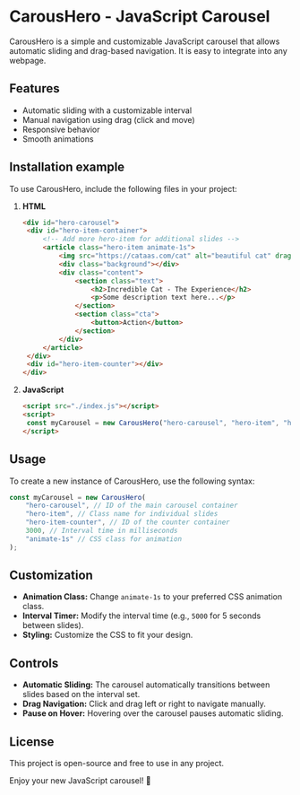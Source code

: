 # CarousHero - JavaScript Carousel

CarousHero is a simple and customizable JavaScript carousel that allows automatic sliding and drag-based navigation. It is easy to integrate into any webpage.

## Features

- Automatic sliding with a customizable interval
- Manual navigation using drag (click and move)
- Responsive behavior
- Smooth animations

## Installation example

To use CarousHero, include the following files in your project:

1. **HTML**

   ```html
   <div id="hero-carousel">
   	<div id="hero-item-container">
   		<!-- Add more hero-item for additional slides -->
   		<article class="hero-item animate-1s">
   			<img src="https://cataas.com/cat" alt="beautiful cat" draggable="false" />
   			<div class="background"></div>
   			<div class="content">
   				<section class="text">
   					<h2>Incredible Cat - The Experience</h2>
   					<p>Some description text here...</p>
   				</section>
   				<section class="cta">
   					<button>Action</button>
   				</section>
   			</div>
   		</article>
   	</div>
   	<div id="hero-item-counter"></div>
   </div>
   ```

2. **JavaScript**
   ```html
   <script src="./index.js"></script>
   <script>
   	const myCarousel = new CarousHero("hero-carousel", "hero-item", "hero-item-counter", 3000, "animate-1s");
   </script>
   ```

## Usage

To create a new instance of CarousHero, use the following syntax:

```javascript
const myCarousel = new CarousHero(
	"hero-carousel", // ID of the main carousel container
	"hero-item", // Class name for individual slides
	"hero-item-counter", // ID of the counter container
	3000, // Interval time in milliseconds
	"animate-1s" // CSS class for animation
);
```

## Customization

- **Animation Class:** Change `animate-1s` to your preferred CSS animation class.
- **Interval Timer:** Modify the interval time (e.g., `5000` for 5 seconds between slides).
- **Styling:** Customize the CSS to fit your design.

## Controls

- **Automatic Sliding:** The carousel automatically transitions between slides based on the interval set.
- **Drag Navigation:** Click and drag left or right to navigate manually.
- **Pause on Hover:** Hovering over the carousel pauses automatic sliding.

## License

This project is open-source and free to use in any project.

Enjoy your new JavaScript carousel! 🚀
